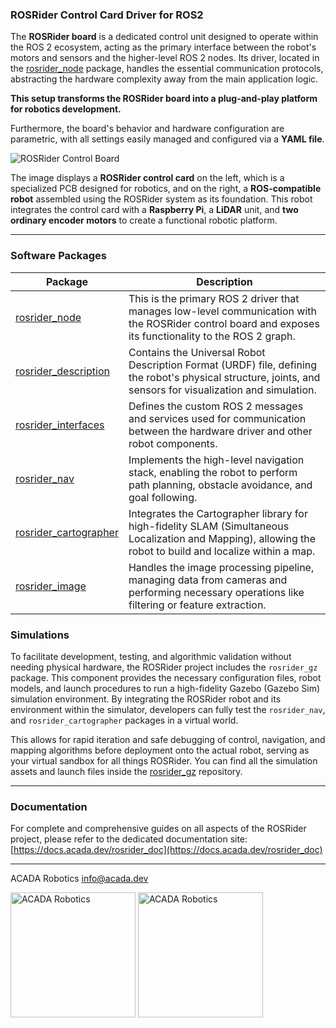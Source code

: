 ### ROSRider Control Card Driver for ROS2

The **ROSRider board** is a dedicated control unit designed to operate within the ROS 2 ecosystem,
acting as the primary interface between the robot's motors and sensors and the higher-level ROS 2 nodes.
Its driver, located in the [rosrider_node](https://github.com/acadadev/rosrider/tree/main/rosrider_node) package, handles the essential communication protocols,
abstracting the hardware complexity away from the main application logic.  

**This setup transforms the ROSRider board into a plug-and-play platform for robotics development.**

Furthermore, the board's behavior and hardware configuration are parametric, with all settings easily managed and configured via a **YAML file**.

![ROSRider Control Board](https://docs.acada.dev/rosrider_doc/images/rosrider_system.jpg)

The image displays a **ROSRider control card** on the left, which is a specialized PCB designed for robotics, and on the right,
a **ROS-compatible robot** assembled using the ROSRider system as its foundation.
This robot integrates the control card with a **Raspberry Pi**, a **LiDAR** unit, and **two ordinary encoder motors** to create a functional robotic platform.

---

### Software Packages

| Package                                                                                       | Description                                                                                                                                                 |
|-----------------------------------------------------------------------------------------------|-------------------------------------------------------------------------------------------------------------------------------------------------------------|
| [rosrider_node](https://github.com/acadadev/rosrider/tree/main/rosrider_node)                 | This is the primary ROS 2 driver that manages low-level communication with the ROSRider control board and exposes its functionality to the ROS 2 graph.     |
| [rosrider_description](https://github.com/acadadev/rosrider/tree/main/rosrider_description)   | Contains the Universal Robot Description Format (URDF) file, defining the robot's physical structure, joints, and sensors for visualization and simulation. |
| [rosrider_interfaces](https://github.com/acadadev/rosrider/tree/main/rosrider_interfaces)     | Defines the custom ROS 2 messages and services used for communication between the hardware driver and other robot components.                               |                             
| [rosrider_nav](https://github.com/acadadev/rosrider/tree/main/rosrider_nav)                   | Implements the high-level navigation stack, enabling the robot to perform path planning, obstacle avoidance, and goal following.                            |
| [rosrider_cartographer](https://github.com/acadadev/rosrider/tree/main/rosrider_cartographer) | Integrates the Cartographer library for high-fidelity SLAM (Simultaneous Localization and Mapping), allowing the robot to build and localize within a map.  |
| [rosrider_image](https://github.com/acadadev/rosrider/tree/main/rosrider_image)               | Handles the image processing pipeline, managing data from cameras and performing necessary operations like filtering or feature extraction.                 |

### Simulations

To facilitate development, testing, and algorithmic validation without needing physical hardware, the ROSRider project includes the `rosrider_gz` package.
This component provides the necessary configuration files, robot models, and launch procedures to run a high-fidelity Gazebo (Gazebo Sim) simulation environment.
By integrating the ROSRider robot and its environment within the simulator, developers can fully test the `rosrider_nav`, and `rosrider_cartographer`
packages in a virtual world.  

This allows for rapid iteration and safe debugging of control, navigation, and mapping algorithms before deployment onto the actual robot,
serving as your virtual sandbox for all things ROSRider. You can find all the simulation assets and launch files inside the [rosrider_gz](https://github.com/acadadev/rosrider_gz) repository.  

---

### Documentation

For complete and comprehensive guides on all aspects of the ROSRider project, please refer to the dedicated documentation site: [https://docs.acada.dev/rosrider_doc](https://docs.acada.dev/rosrider_doc)

---
ACADA Robotics info@acada.dev  
  
<img src="https://docs.acada.dev/rosrider_doc/images/logo.svg" alt="ACADA Robotics" width="200" />

<img src="https://docs.acada.dev/rosrider_doc/images/logo.svg" alt="ACADA Robotics" width="200" />

